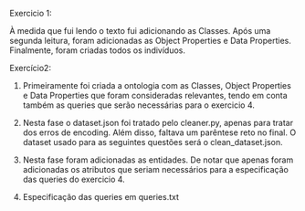 Exercicio 1:

À medida que fui lendo o texto fui adicionando as Classes. Após uma segunda leitura, foram adicionadas as Object Properties e Data Properties. Finalmente, foram criadas todos os indivíduos.

Exercício2:

1. Primeiramente foi criada a ontologia com as Classes, Object Properties e Data Properties que foram consideradas relevantes, tendo em conta também as queries que serão necessárias para o exercicio 4.

2. Nesta fase o dataset.json foi tratado pelo cleaner.py, apenas para tratar dos erros de encoding. Além disso, faltava um parêntese reto no final. O dataset usado para as seguintes questões será o clean_dataset.json.

3. Nesta fase foram adicionadas as entidades. De notar que apenas foram adicionadas os atributos que seriam necessários para a especificação das queries do exercicio 4.

4. Especificação das queries em queries.txt
